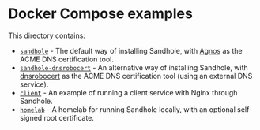 # Docker Compose examples

This directory contains:

- [`sandhole`](./sandhole/) - The default way of installing Sandhole, with [Agnos](https://github.com/krtab/agnos) as the ACME DNS certification tool.
- [`sandhole-dnsrobocert`](./sandhole-dnsrobocert/) - An alternative way of installing Sandhole, with [dnsrobocert](https://adferrand.github.io/dnsrobocert/) as the ACME DNS certification tool (using an external DNS service).
- [`client`](./client/) - An example of running a client service with Nginx through Sandhole.
- [`homelab`](./homelab/) - A homelab for running Sandhole locally, with an optional self-signed root certificate.
